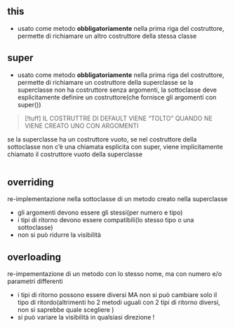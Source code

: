 ## this
- usato come metodo **obbligatoriamente** nella prima riga del costruttore, permette di richiamare un altro costruttore della stessa classe
## super
- usato come metodo **obbligatoriamente** nella prima riga del costruttore, permette di richiamare un costruttore della superclasse
se la superclasse non ha costruttore senza argomenti, la sottoclasse deve esplicitamente definire un costruttore(che fornisce gli argomenti con super())
>[!tuff] IL COSTRUTTRE DI DEFAULT VIENE “TOLTO” QUANDO NE VIENE CREATO UNO CON ARGOMENTI

se la superclasse ha un costruttore vuoto, se nel costruttore della sottoclasse non c’è una chiamata esplicita con super, viene implicitamente chiamato il costruttore vuoto della superclasse

```java

```

## overriding
re-implementazione nella sottoclasse di un metodo creato nella superclasse
- gli argomenti devono essere gli stessi(per numero e tipo)
- i tipi di ritorno devono essere compatibili(lo stesso tipo o una sottoclasse)
- non si può ridurre la visibilità

## overloading
re-impementazione di un metodo con lo stesso nome, ma con numero e/o parametri differenti
- i tipi di ritorno possono essere diversi MA non si può cambiare solo il tipo di ritordo(altrimenti ho 2 metodi uguali con 2 tipi di ritorno diversi, non si saprebbe quale scegliere )
- si può variare la visibilità in qualsiasi direzione !